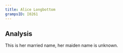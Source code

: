 ```yaml
---
title: Alice Longbottom
grampsID: I0261
---
```


## Analysis

This is her married name, her maiden name is unknown.
